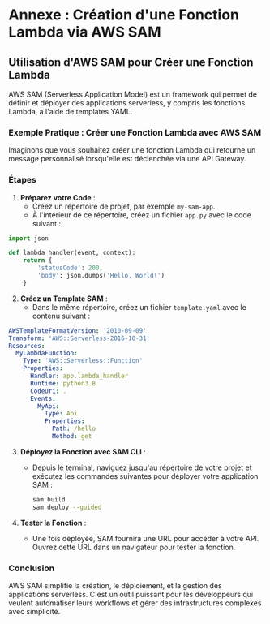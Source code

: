 # Annexe : Création d'une Fonction Lambda via AWS SAM

## Utilisation d'AWS SAM pour Créer une Fonction Lambda

AWS SAM (Serverless Application Model) est un framework qui permet de définir et déployer des applications serverless, y compris les fonctions Lambda, à l'aide de templates YAML.

### Exemple Pratique : Créer une Fonction Lambda avec AWS SAM

Imaginons que vous souhaitez créer une fonction Lambda qui retourne un message personnalisé lorsqu'elle est déclenchée via une API Gateway.

### Étapes

1. **Préparez votre Code** :
   - Créez un répertoire de projet, par exemple `my-sam-app`.
   - À l'intérieur de ce répertoire, créez un fichier `app.py` avec le code suivant :

```python
import json

def lambda_handler(event, context):
    return {
        'statusCode': 200,
        'body': json.dumps('Hello, World!')
    }
```

2. **Créez un Template SAM** :
   - Dans le même répertoire, créez un fichier `template.yaml` avec le contenu suivant :

```yaml
AWSTemplateFormatVersion: '2010-09-09'
Transform: 'AWS::Serverless-2016-10-31'
Resources:
  MyLambdaFunction:
    Type: 'AWS::Serverless::Function'
    Properties:
      Handler: app.lambda_handler
      Runtime: python3.8
      CodeUri: .
      Events:
        MyApi:
          Type: Api
          Properties:
            Path: /hello
            Method: get
```

3. **Déployez la Fonction avec SAM CLI** :
   - Depuis le terminal, naviguez jusqu'au répertoire de votre projet et exécutez les commandes suivantes pour déployer votre application SAM :
     ```bash
     sam build
     sam deploy --guided
     ```

4. **Tester la Fonction** :
   - Une fois déployée, SAM fournira une URL pour accéder à votre API. Ouvrez cette URL dans un navigateur pour tester la fonction.

### Conclusion

AWS SAM simplifie la création, le déploiement, et la gestion des applications serverless. C'est un outil puissant pour les développeurs qui veulent automatiser leurs workflows et gérer des infrastructures complexes avec simplicité.
